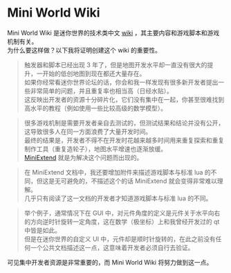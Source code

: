 # Mini World Wiki
Mini World Wiki 是迷你世界的技术类中文 [wiki](https://github.com/Mini-World-Dev-Org/Mini-World-Wiki/wiki) ，其主要内容和游戏脚本和游戏机制有关。  
为什么要这样做？以下我将证明创建这个 wiki 的重要性。  
> 触发器和脚本已经出现 3 年了，但是地图开发水平却一直没有很大的提升，一开始的低创地图到现在都还大量存在。  
> 如果你经常看迷你世界论坛的话，你会和我一样发现有很多新开发者提出一些非常简单的问题，并且重复率也相当高（日经水贴）。  
> 这反映出开发者的资源十分碎片化，它们没有集中在一起，你甚至很难找到高水平的教程（例如使用一些比较高级的数学模型）。  

> 很多游戏机制是需要开发者亲自去测试的，但测试结果和结论并没有公开，这导致很多人在同一方面浪费了大量开发时间。  
> 最终的结果是，开发者不得不在开发时花越来越多时间用来重复探索和重复制作工具（重复造轮子），地图水平增速也逐渐放缓。  
> [MiniExtend](https://github.com/0-0000/MiniExtend/) 就是为解决这个问题而出现的。  

> 在 MiniExtend 文档中，我还要增加附件来描述游戏脚本与标准 lua 的不同，但这是无可避免的，不描述这个的话 MiniExtend 就会变得非常难以理解。  
> 几乎只有阅读了这一文档的开发者才知道游戏脚本与标准 lua 的不同。  

> 举个例子，通常情况下在 GUI 中，对元件角度的定义是元件关于水平向右的方向逆时针旋转一定角度，这在数学（极坐标）上和我曾经开发过的 qt 中皆是如此。  
> 但是在迷你世界的自定义 UI 中，元件却是顺时针旋转的，在此之前没有任何一个公共文档描述这一点，这意味着开发者必须自行去验证。  

可见集中开发者资源是非常重要的，而 Mini World Wiki 将努力做到这一点。  
